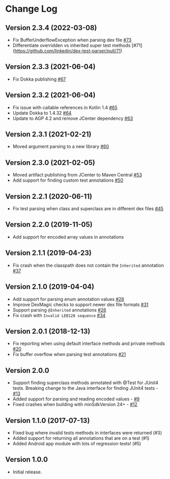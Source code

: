 # Change Log

## Version 2.3.4 (2022-03-08)
- Fix BufferUnderflowException when parsing dex file [#73](https://github.com/linkedin/dex-test-parser/pull/73)
- Differentiate overridden vs inherited super test methods [#71] (https://github.com/linkedin/dex-test-parser/pull/71)

## Version 2.3.3 (2021-06-04)
- Fix Dokka publishing [#67](https://github.com/linkedin/dex-test-parser/pull/67)

## Version 2.3.2 (2021-06-04)
- Fix issue with callable references in Kotlin 1.4 [#65](https://github.com/linkedin/dex-test-parser/pull/64)
- Update Dokka to 1.4.32 [#64](https://github.com/linkedin/dex-test-parser/pull/64)
- Update to AGP 4.2 and remove JCenter dependency [#63](https://github.com/linkedin/dex-test-parser/pull/63)

## Version 2.3.1 (2021-02-21)

- Moved argument parsing to a new library [#60](https://github.com/linkedin/dex-test-parser/pull/60)

## Version 2.3.0 (2021-02-05)

- Moved artifact publishing from JCenter to Maven Central [#53](https://github.com/linkedin/dex-test-parser/pull/53)
- Add support for finding custom test annotations [#50](https://github.com/linkedin/dex-test-parser/pull/50)

## Version 2.2.1 (2020-06-11)

- Fix test parsing when class and superclass are in different dex files [#45](https://github.com/linkedin/dex-test-parser/issues/45)

## Version 2.2.0 (2019-11-05)

- Add support for encoded array values in annotations

## Version 2.1.1 (2019-04-23)

- Fix crash when the classpath does not contain the `Inherited` annotation [#37](https://github.com/linkedin/dex-test-parser/issues/37)

## Version 2.1.0 (2019-04-04)

- Add support for parsing enum annotation values [#28](https://github.com/linkedin/dex-test-parser/pull/28)
- Improve DexMagic checks to support newer dex file formats [#31](https://github.com/linkedin/dex-test-parser/issues/31)
- Support parsing `@Inherited` annotations [#26](https://github.com/linkedin/dex-test-parser/issues/26)
- Fix crash with `Invalid LEB128 sequence` [#34](https://github.com/linkedin/dex-test-parser/issues/34)

## Version 2.0.1 (2018-12-13)

- Fix reporting when using default interface methods and private methods [#20](https://github.com/linkedin/dex-test-parser/issues/20)
- Fix buffer overflow when parsing test annotations [#21](https://github.com/linkedin/dex-test-parser/issues/21)

## Version 2.0.0

- Support finding superclass methods annotated with @Test for JUnit4 tests. Breaking change
to the Java interface for finding JUnit4 tests - [#13](https://github.com/linkedin/dex-test-parser/issues/13)
- Added support for parsing and reading encoded values - [#9](https://github.com/linkedin/dex-test-parser/issues/9)
- Fixed crashes when building with minSdkVersion 24+ - [#12](https://github.com/linkedin/dex-test-parser/issues/12)


## Version 1.1.0 (2017-07-13)

- Fixed bug where invalid tests methods in interfaces were returned (#3)
- Added support for returning all annotations that are on a test (#1)
- Added Android app module with lots of regression tests! (#5)

## Version 1.0.0

- Initial release.
